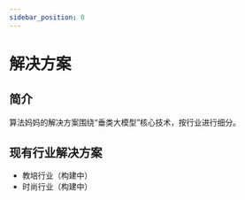 ```yaml
---
sidebar_position: 0
---
```


# 解决方案
## 简介
算法妈妈的解决方案围绕“垂类大模型”核心技术，按行业进行细分。

## 现有行业解决方案
* 教培行业（构建中）
* 时尚行业（构建中）